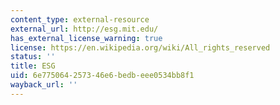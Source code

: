 ```yaml
---
content_type: external-resource
external_url: http://esg.mit.edu/
has_external_license_warning: true
license: https://en.wikipedia.org/wiki/All_rights_reserved
status: ''
title: ESG
uid: 6e775064-2573-46e6-bedb-eee0534bb8f1
wayback_url: ''
---
```


